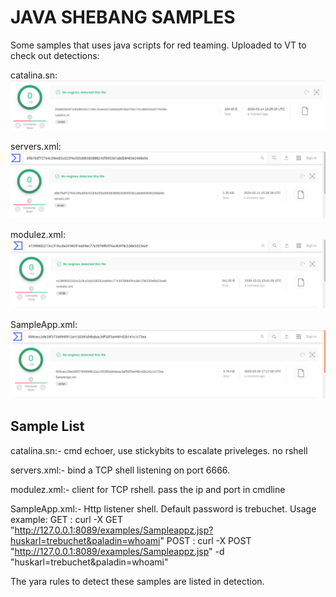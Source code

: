 # JAVA SHEBANG SAMPLES

Some samples that uses java scripts for red teaming. Uploaded to VT to check out detections:

catalina.sn:
![Image of catalina](images/catalina.png)

servers.xml:
![Image of servers](images/server_xml.png)

modulez.xml:
![Image of modulez](images/modulez_xml.png)

SampleApp.xml:
![Image of sampleapp](images/Sample_app.png)

## Sample List
catalina.sn:- cmd echoer, use stickybits to escalate priveleges. no rshell

servers.xml:- bind a TCP shell listening on port 6666.

modulez.xml:- client for TCP rshell. pass the ip and port in cmdline

SampleApp.xml:- Http listener shell. Default password is trebuchet. Usage example:
                GET : curl -X GET "http://127.0.0.1:8089/examples/Sampleappz.jsp?huskarl=trebuchet&paladin=whoami"
                POST : curl -X POST "http://127.0.0.1:8089/examples/Sampleappz.jsp" -d "huskarl=trebuchet&paladin=whoami"

The yara rules to detect these samples are listed in detection.

